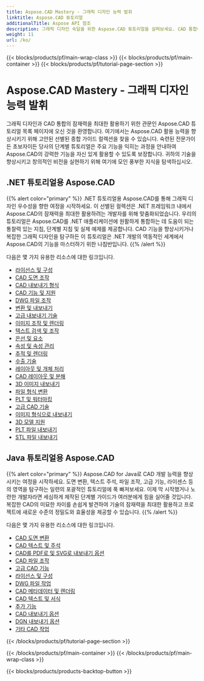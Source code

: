 ```yaml
---
title: Aspose.CAD Mastery - 그래픽 디자인 능력 발휘
linktitle: Aspose.CAD 튜토리얼
additionalTitle: Aspose API 참조
description: 그래픽 디자인 숙달을 위한 Aspose.CAD 튜토리얼을 살펴보세요. CAD 통합에 대한 단계별 가이드를 통해 기술을 향상하고 창의적인 잠재력을 발휘하세요.
weight: 11
url: /ko/
---
```


{{< blocks/products/pf/main-wrap-class >}}
{{< blocks/products/pf/main-container >}}
{{< blocks/products/pf/tutorial-page-section >}}

# Aspose.CAD Mastery - 그래픽 디자인 능력 발휘


그래픽 디자인과 CAD 통합의 잠재력을 최대한 활용하기 위한 관문인 Aspose.CAD 튜토리얼 목록 페이지에 오신 것을 환영합니다. 여기에서는 Aspose.CAD 활용 능력을 향상시키기 위해 고안된 선별된 종합 가이드 컬렉션을 찾을 수 있습니다. 숙련된 전문가이든 초보자이든 당사의 단계별 튜토리얼은 주요 기능을 익히는 과정을 안내하여 Aspose.CAD의 강력한 기능을 자신 있게 활용할 수 있도록 보장합니다. 귀하의 기술을 향상시키고 창의적인 비전을 실현하기 위해 여기에 모인 풍부한 지식을 탐색하십시오.

## .NET 튜토리얼용 Aspose.CAD
{{% alert color="primary" %}}
.NET 튜토리얼용 Aspose.CAD를 통해 그래픽 디자인 우수성을 향한 여정을 시작하세요. 이 선별된 컬렉션은 .NET 프레임워크 내에서 Aspose.CAD의 잠재력을 최대한 활용하려는 개발자를 위해 맞춤화되었습니다. 우리의 튜토리얼은 Aspose.CAD를 .NET 애플리케이션에 원활하게 통합하는 데 도움이 되는 통찰력 있는 지침, 단계별 지침 및 실제 예제를 제공합니다. CAD 기능을 향상시키거나 복잡한 그래픽 디자인을 탐구하든 이 튜토리얼은 .NET 개발의 역동적인 세계에서 Aspose.CAD의 기능을 마스터하기 위한 나침반입니다.
{{% /alert %}}

다음은 몇 가지 유용한 리소스에 대한 링크입니다.
 
- [라이선스 및 구성](./net/licensing-and-configuration/)
- [CAD 도면 조작](./net/cad-drawing-manipulation/)
- [CAD 내보내기 형식](./net/cad-export-formats/)
- [CAD 기능 및 지원](./net/cad-features-and-support/)
- [DWG 파일 조작](./net/dwg-file-manipulation/)
- [변환 및 내보내기](./net/conversion-and-export/)
- [고급 내보내기 기술](./net/advanced-export-techniques/)
- [이미지 조작 및 렌더링](./net/image-manipulation-and-rendering/)
- [텍스트 검색 및 조작](./net/text-search-and-manipulation/)
- [은선 및 요소](./net/hidden-lines-and-entities/)
- [속성 및 속성 관리](./net/attribute-and-property-management/)
- [추적 및 렌더링](./net/tracking-and-rendering/)
- [수출 기술](./net/export-techniques/)
- [레이아웃 및 개체 처리](./net/layout-and-object-handling/)
- [CAD 레이아웃 및 분해](./net/cad-layouts-and-decomposition/)
- [3D 이미지 내보내기](./net/3d-image-export/)
- [파일 형식 변환](./net/file-format-conversion/)
- [PLT 및 워터마킹](./net/plt-and-watermarking/)
- [고급 CAD 기술](./net/advanced-cad-techniques/)
- [이미지 형식으로 내보내기](./net/exporting-to-image-formats/)
- [3D 모델 지원](./net/3d-model-support/)
- [PLT 파일 내보내기](./net/exporting-plt-files/)
- [STL 파일 내보내기](./net/stl-file-export/)


## Java 튜토리얼용 Aspose.CAD
{{% alert color="primary" %}}
Aspose.CAD for Java로 CAD 개발 능력을 향상시키는 여정을 시작하세요. 도면 변환, 텍스트 주석, 파일 조작, 고급 기능, 라이센스 등의 영역을 탐구하는 일련의 포괄적인 튜토리얼에 푹 빠져보세요. 이제 막 시작했거나 노련한 개발자라면 세심하게 제작된 단계별 가이드가 여러분에게 힘을 실어줄 것입니다. 복잡한 CAD의 미묘한 차이를 손쉽게 발견하여 기술의 잠재력을 최대한 활용하고 프로젝트에 새로운 수준의 정밀도와 효율성을 제공할 수 있습니다.
{{% /alert %}}

다음은 몇 가지 유용한 리소스에 대한 링크입니다.
 
- [CAD 도면 변환](./java/cad-drawing-conversion/)
- [CAD 텍스트 및 주석](./java/cad-text-and-annotation/)
- [CAD를 PDF로 및 SVG로 내보내기 옵션](./java/cad-to-pdf-and-svg-export-options/)
- [CAD 파일 조작](./java/cad-file-manipulation/)
- [고급 CAD 기능](./java/advanced-cad-features/)
- [라이선스 및 구성](./java/licensing-and-configuration/)
- [DWG 파일 작업](./java/dwg-file-operations/)
- [CAD 메타데이터 및 렌더링](./java/cad-meta-data-and-rendering/)
- [CAD 텍스트 및 서식](./java/cad-text-and-formatting/)
- [추가 기능](./java/additional-features/)
- [CAD 내보내기 옵션](./java/cad-export-options/)
- [DGN 내보내기 옵션](./java/dgn-export-options/)
- [기타 CAD 작업](./java/other-cad-operations/)




{{< /blocks/products/pf/tutorial-page-section >}}

{{< /blocks/products/pf/main-container >}}
{{< /blocks/products/pf/main-wrap-class >}}

{{< blocks/products/products-backtop-button >}}

